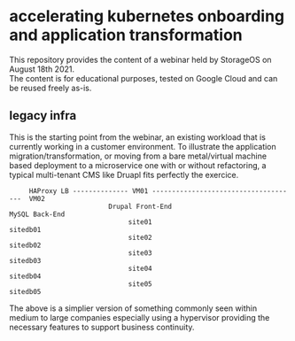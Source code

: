 # accelerating kubernetes onboarding and application transformation  

This repository provides the content of a webinar held by StorageOS on August 18th 2021.   
The content is for educational purposes, tested on Google Cloud and can be reused freely as-is.   

## legacy infra  

This is the starting point from the webinar, an existing workload that is currently working in a customer environment. To illustrate the application migration/transformation, or moving from a bare metal/virtual machine based deployment to a microservice one with or without refactoring, a typical multi-tenant CMS like Druapl fits perfectly the exercice. 

```
     HAProxy LB -------------- VM01 -------------------------------------  VM02
                         Drupal Front-End                            MySQL Back-End
                              site01                                     sitedb01
                              site02                                     sitedb02
                              site03                                     sitedb03
                              site04                                     sitedb04
                              site05                                     sitedb05     
```
The above is a simplier version of something commonly seen within medium to large companies especially using a hypervisor providing the necessary features to support business continuity. 

